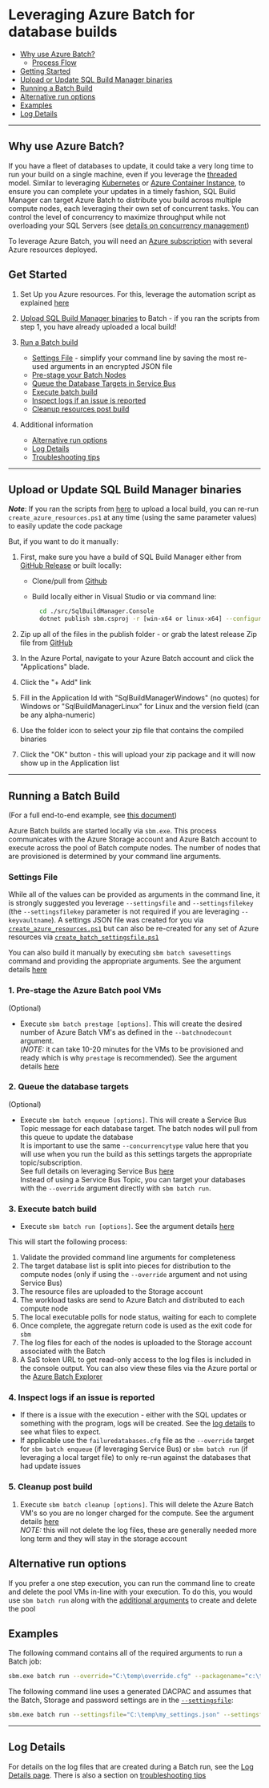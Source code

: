 ﻿# Leveraging Azure Batch for database builds

- [Why use Azure Batch?](#why-use-azure-batch)
  - [Process Flow](massively_parallel.md#batch-process-flow)
- [Getting Started](#getting-started)
- [Upload or Update SQL Build Manager binaries](#upload-or-update-sql-build-manager-binaries)
- [Running a Batch Build](#running-a-batch-build)
- [Alternative run options](#alternative-run-options)
- [Examples](#examples)
- [Log Details](#log-details)

----

## Why use Azure Batch?

If you have a fleet of databases to update, it could take a very long time to run your build on a single machine, even if you leverage the [threaded](threaded_build.md) model. Similar to leveraging [Kubernetes](kubernetes.md) or [Azure Container Instance](aci.md), to ensure you can complete your updates in a timely fashion, SQL Build Manager can target Azure Batch to distribute you build across multiple compute nodes, each leveraging their own set of concurrent tasks. You can control the level of concurrency to maximize throughput while not overloading your SQL Servers (see [details on concurrency management](concurrency_options.md))

To leverage Azure Batch, you will need an [Azure subscription](https://azure.microsoft.com/) with several Azure resources deployed.

## Get Started

1. Set Up you Azure resources. For this, leverage the automation script as explained [here](massively_parallel.md)
2. [Upload SQL Build Manager binaries](#upload-or-update-sql-build-manager-binaries) to Batch - if you ran the scripts from step 1, you have already uploaded a local build!
3. [Run a Batch build](#running-a-batch-build) 

    - [Settings File](#settings-file) - simplify your command line by saving the most re-used arguments in an encrypted JSON file
    - [Pre-stage your Batch Nodes](#1-pre-stage-the-azure-batch-pool-vms)
    - [Queue the Database Targets in Service Bus](#2-queue-the-database-targets)
    - [Execute batch build](#3-execute-batch-build)
    - [Inspect logs if an issue is reported](#4-inspect-logs-if-an-issue-is-reported)
    - [Cleanup resources post build](#5-cleanup-post-build)

4. Additional information

    - [Alternative run options](#alternative-run-options)
    - [Log Details](#log-details)
    - [Troubleshooting tips](#troubleshooting-tips)

----

## Upload or Update SQL Build Manager binaries

**_Note_**: If you ran the scripts from [here](azure_batch_resources.md) to upload a local build, you can re-run  `create_azure_resources.ps1` at any time (using the same parameter values) to easily update the code package

But, if you want to do it manually:

1. First, make sure you have a build of SQL Build Manager either from [GitHub Release](https://github.com/mmckechney/SqlBuildManager/releases) or built locally:
    - Clone/pull from [Github](https://github.com/mmckechney/SqlBuildManager)
    - Build locally either in Visual Studio or via command line:

      ```bash
        cd ./src/SqlBuildManager.Console
        dotnet publish sbm.csproj -r [win-x64 or linux-x64] --configuration [Debug or Release] -f net5.0
      ```

2. Zip up all of the files in the publish folder - or grab the latest release Zip file from [GitHub](https://github.com/mmckechney/SqlBuildManager/releases/latest)
3. In the Azure Portal, navigate to your Azure Batch account and click the "Applications" blade.
4. Click the "+ Add" link
5. Fill in the Application Id with "SqlBuildManagerWindows" (no quotes) for Windows or "SqlBuildManagerLinux" for Linux and the version field (can be any alpha-numeric) 
6. Use the folder icon to select your zip file that contains the compiled binaries
7. Click the "OK" button - this will upload your zip package and it will now show up in the Application list

----

## Running a Batch Build

(For a full end-to-end example, see [this document](./azure_batch_example.md))

Azure Batch builds are started locally via `sbm.exe`. This process communicates with the Azure Storage account and Azure Batch account to execute across the pool of Batch compute nodes. The number of nodes that are provisioned is determined by your command line arguments.

### Settings File

While all of the values can be provided as arguments in the command line, it is strongly suggested you leverage `--settingsfile` and `--settingsfilekey` (the `--settingsfilekey` parameter is not required if you are leveraging `--keyvaultname`). A settings JSON file was created for you via [`create_azure_resources.ps1`](../scripts/templates/create_azure_resources.ps1) but can also be re-created for any set of Azure resources via [`create_batch_settingsfile.ps1`](../scripts/templates/create_batch_settingsfiles.ps1)

You can also build it manually by executing `sbm batch savesettings` command and providing the appropriate arguments. See the argument details [here](azure_batch_commands.md#azure-batch-save-settings)

### 1. Pre-stage the Azure Batch pool VMs

(Optional)

- Execute `sbm batch prestage [options]`. This will create the desired number of Azure Batch VM's as defined in the `--batchnodecount` argument.\
(_NOTE:_ it can take 10-20 minutes for the VMs to be provisioned and ready which is why `prestage` is recommended). See the argument details [here](azure_batch_commands.md#pre-stage-batch-nodes)

### 2. Queue the database targets

(Optional)

- Execute `sbm batch enqueue [options]`. This will create a Service Bus Topic message for each database target. The batch nodes will pull from this queue to update the database\
It is important to use the same `--concurrencytype` value here that you will use when you run the build as this settings targets the appropriate topic/subscription.\
See full details on leveraging Service Bus [here](override_options.md#service-bus-topic) \
Instead of using a Service Bus Topic, you can target your databases with the `--override` argument directly with `sbm batch run`.  

### 3. Execute batch build

 - Execute `sbm batch run [options]`. See the argument details [here](azure_batch_commands.md#batch-execution)

This will start the following process:

1. Validate the provided command line arguments for completeness
2. The target database list is split into pieces for distribution to the compute nodes (only if using the `--override` argument and not using Service Bus)
3. The resource files are uploaded to the Storage account
4. The workload tasks are send to Azure Batch and distributed to each compute node
5. The local executable polls for node status, waiting for each to complete
6. Once complete, the aggregate return code is used as the exit code for `sbm`
7. The log files for each of the nodes is uploaded to the Storage account associated with the Batch
8. A SaS token URL to get read-only access to the log files is included in the console output. You can also view these files via the Azure portal or the [Azure Batch Explorer](https://azure.github.io/BatchExplorer/)

### 4. Inspect logs if an issue is reported

- If there is a issue with the execution - either with the SQL updates or something with the program, logs will be created. See the [log details](#Log-details) to see what files to expect.
- If applicable use the `failuredatabases.cfg` file as the `--override` target for `sbm batch enqueue` (if leveraging Service Bus) or `sbm batch run` (if leveraging a local target file) to only re-run against the databases that had update issues

### 5. Cleanup post build

1. Execute `sbm batch cleanup [options]`. This will delete the Azure Batch VM's so you are no longer charged for the compute. See the argument details [here](azure_batch_commands.md#batch-clean-up-batch-nodes)\
_NOTE:_ this will not delete the log files, these are generally needed more long term and they will stay in the storage account

## Alternative run options

If you prefer a one step execution, you can run the command line to create and delete the pool VMs in-line with your execution. To do this, you would use `sbm batch run` along with the [additional arguments](azure_batch_commands.md#additional-arguments) to create and delete the pool

## Examples

The following command contains all of the required arguments to run a Batch job:

``` bash
sbm.exe batch run --override="C:\temp\override.cfg" --packagename="c:\temp\mybuild.sbm" --username=myname --password=P@ssw0rd! --deletebatchpool=false --batchnodecount=5 --batchvmsize=STANDARD_DS1_V2 --batchaccountname=mybatch --batchaccounturl=https://mybatch.eastus.batch.azure.com --batchaccountkey=x1hGLIIrdd3rroqXpfc2QXubzzCYOAtrNf23d3dCtOL9cQ+WV6r/raNrsAdV7xTaAyNGsEagbF0VhsaOTxk6A== --storageaccountname=mystorage --storageaccountkey=lt2e2dr7JYVnaswZJiv1J5g8v2ser20B0pcO0PacPaVl33AAsuT2zlxaobdQuqs0GHr8+CtlE6DUi0AH+oUIeg==
```

The following command line uses a generated DACPAC and assumes that the Batch,  Storage and password settings are in the [`--settingsfile`](#azure-batch-save-settings):

``` bash
sbm.exe batch run --settingsfile="C:\temp\my_settings.json" --settingsfilekey="C:\temp\my_keyfile.txt"--override="C:\temp\override.cfg" --platinumdbsource="platinumDb" --platinumserversource="platinumdbserver" --database=targetDb --server="targetdbserver" 
```

----
## Log Details

For details on the log files that are created during a Batch run, see the [Log Details page](threaded_and_batch_logs.md). There is also a section on [troubleshooting tips](threaded_and_batch_logs.md#troubleshooting-tips)



